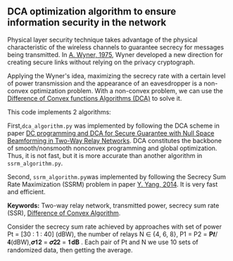 ## DCA optimization algorithm to ensure information security in the network
Physical layer security technique takes advantage of the physical characteristic of the wireless channels to guarantee secrecy for messages being transmitted. In [A. Wyner, 1975](https://wiki.epfl.ch/edicpublic/documents/Candidacy%20exam/Wiretap_Wyner.pdf), Wyner developed a new direction for creating secure links without relying on the privacy cryptograph.

Applying the Wyner's idea, maximizing the secrecy rate with a certain level of power transmission and the appearance of an eavesdropper is a non-convex optimization problem. With a non-convex problem, we can use the [Difference of Convex functions Algorithms (DCA)](http://www.lita.univ-lorraine.fr/~lethi/index.php/dca.html) to solve it. 

This code implements 2 algorithms:

First,`dca_algorithm.py` was implemented by following the DCA scheme in paper [DC programming and DCA for Secure Guarantee with Null Space Beamforming in Two-Way Relay Networks](https://dl.acm.org/doi/10.1145/3316615.3316687). DCA constitutes the backbone of smooth/nonsmooth nonconvex programming and global optimization. Thus, it is not fast, but it is more accurate than another algorithm in `ssrm_algorithm.py`.

Second, `ssrm_algorithm.py`was implemented by following the Secrecy Sum Rate Maximization (SSRM) problem in paper [Y. Yang, 2014](https://ieeexplore.ieee.org/abstract/document/6730702). It is very fast and efficient.

**Keywords:** Two-way relay network, transmitted power, secrecy sum rate (SSR), [Difference of Convex Algorithm](http://www.lita.univ-lorraine.fr/~lethi/index.php/en/dca.html).

Consider the secrecy sum rate achieved by approaches with set of power Pt = [30 : 1 : 40] (dBW), the number of relays N ∈ {4, 6, 8}, P1 = P2 = 𝐏𝒕/𝟒(dBW),𝝈𝟏𝟐 = 𝝈𝟐𝟐 = 𝟏𝐝𝐁 . Each pair of Pt and N we use 10 sets of randomized data, then getting the average.
